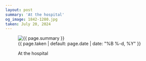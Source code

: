 ```yaml
---
layout: post
summary: 'At the hospital'
og_image: 1842-1280.jpg
taken: July 20, 2024
---
```


<figure class="post">
<img alt="{{ page.summary }}" sizes="(min-width: 700px) 50vw, calc(100vw - 2rem)" src="{{ site.assets_url }}/1842-640.jpg" srcset="{{ site.assets_url }}/1842-320.jpg 320w, {{ site.assets_url }}/1842-640.jpg 640w, {{ site.assets_url }}/1842-960.jpg 960w, {{ site.assets_url }}/1842-1280.jpg 1280w"/>
<figcaption>
<time>{{ page.taken | default: page.date | date: "%B %-d, %Y" }}</time>
<p>At the hospital</p>
</figcaption>
</figure>
